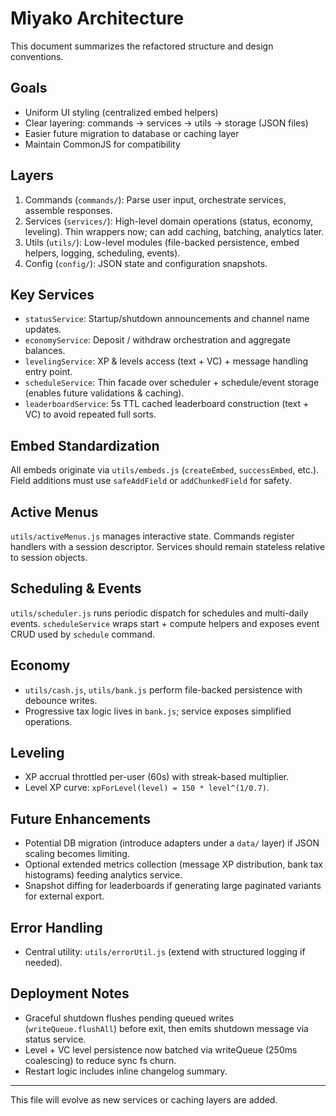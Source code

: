 # Miyako Architecture

This document summarizes the refactored structure and design conventions.

## Goals
- Uniform UI styling (centralized embed helpers)
- Clear layering: commands -> services -> utils -> storage (JSON files)
- Easier future migration to database or caching layer
- Maintain CommonJS for compatibility

## Layers
1. Commands (`commands/`): Parse user input, orchestrate services, assemble responses.
2. Services (`services/`): High-level domain operations (status, economy, leveling). Thin wrappers now; can add caching, batching, analytics later.
3. Utils (`utils/`): Low-level modules (file-backed persistence, embed helpers, logging, scheduling, events).
4. Config (`config/`): JSON state and configuration snapshots.

## Key Services
- `statusService`: Startup/shutdown announcements and channel name updates.
- `economyService`: Deposit / withdraw orchestration and aggregate balances.
- `levelingService`: XP & levels access (text + VC) + message handling entry point.
- `scheduleService`: Thin facade over scheduler + schedule/event storage (enables future validations & caching).
- `leaderboardService`: 5s TTL cached leaderboard construction (text + VC) to avoid repeated full sorts.

## Embed Standardization
All embeds originate via `utils/embeds.js` (`createEmbed`, `successEmbed`, etc.). Field additions must use `safeAddField` or `addChunkedField` for safety.

## Active Menus
`utils/activeMenus.js` manages interactive state. Commands register handlers with a session descriptor. Services should remain stateless relative to session objects.

## Scheduling & Events
`utils/scheduler.js` runs periodic dispatch for schedules and multi-daily events. `scheduleService` wraps start + compute helpers and exposes event CRUD used by `schedule` command.

## Economy
- `utils/cash.js`, `utils/bank.js` perform file-backed persistence with debounce writes.
- Progressive tax logic lives in `bank.js`; service exposes simplified operations.

## Leveling
- XP accrual throttled per-user (60s) with streak-based multiplier.
- Level XP curve: `xpForLevel(level) = 150 * level^(1/0.7)`.

## Future Enhancements
- Potential DB migration (introduce adapters under a `data/` layer) if JSON scaling becomes limiting.
- Optional extended metrics collection (message XP distribution, bank tax histograms) feeding analytics service.
- Snapshot diffing for leaderboards if generating large paginated variants for external export.

## Error Handling
- Central utility: `utils/errorUtil.js` (extend with structured logging if needed).

## Deployment Notes
- Graceful shutdown flushes pending queued writes (`writeQueue.flushAll`) before exit, then emits shutdown message via status service.
- Level + VC level persistence now batched via writeQueue (250ms coalescing) to reduce sync fs churn.
- Restart logic includes inline changelog summary.

---
This file will evolve as new services or caching layers are added.
